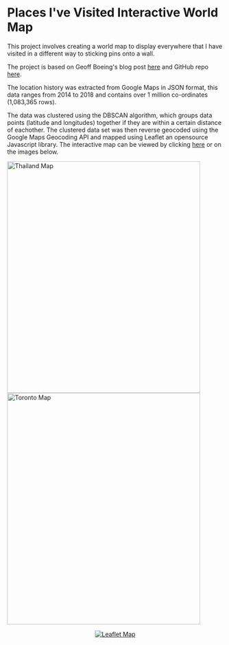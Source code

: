 # Places I've Visited Interactive World Map

This project involves creating a world map to display everywhere that I have visited in a different way to sticking pins onto a wall.

The project is based on Geoff Boeing's blog post [here](https://geoffboeing.com/2016/06/mapping-everywhere-ever-been/) and GitHub repo [here](https://geoffboeing.com/2016/06/mapping-everywhere-ever-been/).

The location history was extracted from Google Maps in JSON format, this data ranges from 2014 to 2018 and contains over 1 million co-ordinates (1,083,365 rows).

The data was clustered using the DBSCAN algorithm, which groups data points (latitude and longitudes) together if they are within a certain distance of eachother. The clustered data set was then reverse geocoded using the Google Maps Geocoding API and mapped using Leaflet an opensource Javascript library. The interactive map can be viewed by clicking [here](https://rawgit.com/jackmorrison/Google-Location-History/master/Leaflet/Map.html) or on the images below.

<a href="https://rawgit.com/jackmorrison/Google-Location-History/master/Leaflet/Map-Thailand.html">
  <img src="https://raw.githubusercontent.com/jackmorrison/Location-History/master/Images/Thailand-Summer-2017.jpg" alt="Thailand Map" width="450" height="540">
</a>

<a href="https://rawgit.com/jackmorrison/Google-Location-History/master/Leaflet/Map-Toronto.html">
  <img src="https://raw.githubusercontent.com/jackmorrison/Location-History/master/Images/Toronto-Summer-2016.jpg" alt="Toronto Map" width="450" height="540">
</a>


<p align=center>
<a href="https://rawgit.com/jackmorrison/Google-Location-History/master/Leaflet/Map.html">
  <img src="https://raw.githubusercontent.com/jackmorrison/Location-History/master/Images/Full-Map-1.jpg" alt="Leaflet Map">
</a>
</p>
